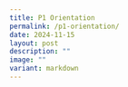 ```yaml
---
title: P1 Orientation
permalink: /p1-orientation/
date: 2024-11-15
layout: post
description: ""
image: ""
variant: markdown
---
```

